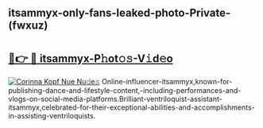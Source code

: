 ## itsammyx-only-fans​-leaked-photo​-Private-(fwxuz)


# <h2><a href="https://mediaupload.pro?title=itsammyx&ref=git">🔗👉 🔴 itsammyx-P𝚑ot𝚘𝚜-V𝚒d𝚎o</a></h2>

[![Corinna Kopf Nue Nu𝚍e𝚜](https://i.imgur.com/0qMVB7G.gif)](https://mediaupload.pro?title=itsammyx&ref=git)
Online-influencer-itsammyx,known-for-publishing-dance-and-lifestyle-content,-including-performances-and-vlogs-on-social-media-platforms.Brilliant-ventriloquist-assistant-itsammyx,celebrated-for-their-exceptional-abilities-and-accomplishments-in-assisting-ventriloquists.  
